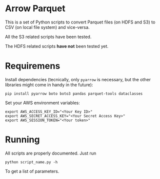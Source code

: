 # Arrow Parquet

This is a set of Python scripts to convert Parquet files (on HDFS and S3) to CSV (on local file system) and vice-versa.

All the S3 related scripts have been tested.

The HDFS related scripts **have not** been tested yet.

# Requiremens

Install dependencies (tecnically, only `pyarrow` is necessary, but the other libraries might come in handy in the future):

`pip install pyarrow boto boto3 pandas parquet-tools dataclasses`

Set your AWS environment variables:
```
export AWS_ACCESS_KEY_ID="<Your Key ID>"
export AWS_SECRET_ACCESS_KEY="<Your Secret Access Key>"
export AWS_SESSION_TOKEN="<Your token>"
```

# Running

All scripts are properly documented. Just run

`python script_name.py -h` 

To get a list of parameters.
